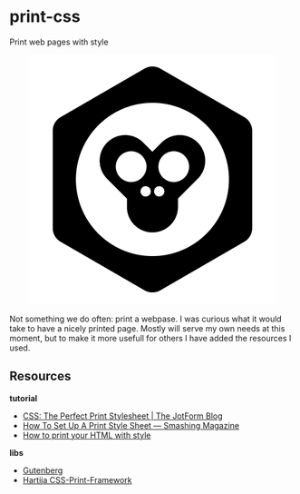 # print-css

Print web pages with style

<div style="text-align: center;">

![](icon.png)

</div>

Not something we do often: print a webpase. I was curious what it would take to have a nicely printed page. Mostly will serve my own needs at this moment, but to make it more usefull for others I have added the resources I used.

## Resources

**tutorial**

- [CSS: The Perfect Print Stylesheet | The JotForm Blog](https://www.jotform.com/blog/css-perfect-print-stylesheet-98272/)
- [How To Set Up A Print Style Sheet — Smashing Magazine](https://www.smashingmagazine.com/2011/11/how-to-set-up-a-print-style-sheet/)
- [How to print your HTML with style](https://flaviocopes.com/css-printing/)

**libs**

- [Gutenberg](https://github.com/BafS/Gutenberg/tree/master/scss)
- [Hartija CSS-Print-Framework](https://github.com/vladocar/Hartija---CSS-Print-Framework/blob/master/print.css)
